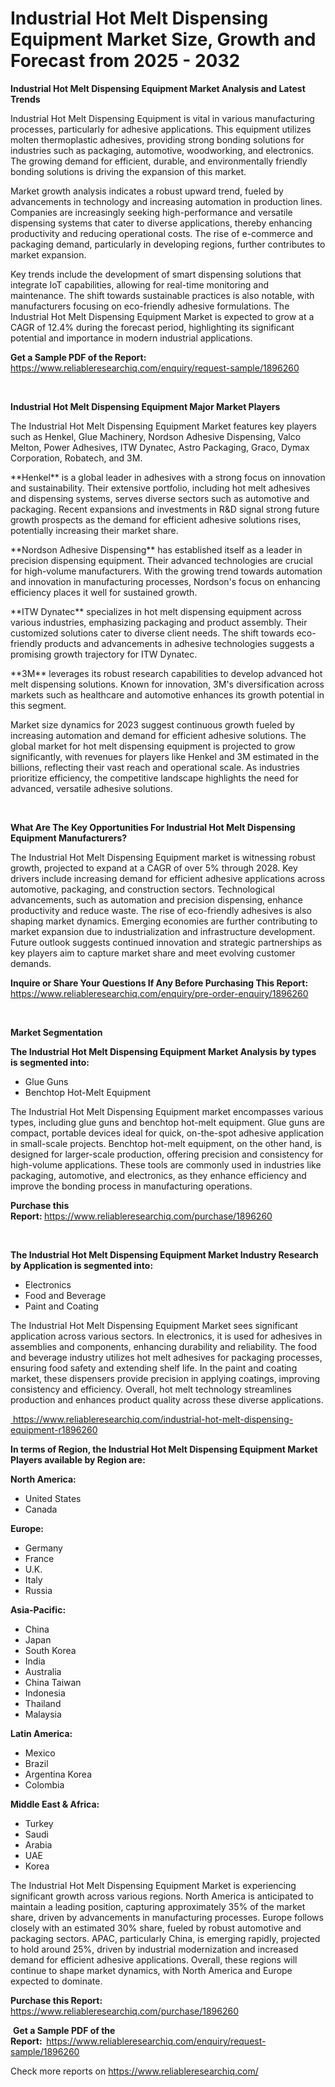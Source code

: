 <p><h1>Industrial Hot Melt Dispensing Equipment Market Size, Growth and Forecast from 2025 - 2032</h1></p><p><strong>Industrial Hot Melt Dispensing Equipment Market Analysis and Latest Trends</strong></p>
<p><p>Industrial Hot Melt Dispensing Equipment is vital in various manufacturing processes, particularly for adhesive applications. This equipment utilizes molten thermoplastic adhesives, providing strong bonding solutions for industries such as packaging, automotive, woodworking, and electronics. The growing demand for efficient, durable, and environmentally friendly bonding solutions is driving the expansion of this market.</p><p>Market growth analysis indicates a robust upward trend, fueled by advancements in technology and increasing automation in production lines. Companies are increasingly seeking high-performance and versatile dispensing systems that cater to diverse applications, thereby enhancing productivity and reducing operational costs. The rise of e-commerce and packaging demand, particularly in developing regions, further contributes to market expansion.</p><p>Key trends include the development of smart dispensing solutions that integrate IoT capabilities, allowing for real-time monitoring and maintenance. The shift towards sustainable practices is also notable, with manufacturers focusing on eco-friendly adhesive formulations. The Industrial Hot Melt Dispensing Equipment Market is expected to grow at a CAGR of 12.4% during the forecast period, highlighting its significant potential and importance in modern industrial applications.</p></p>
<p><strong>Get a Sample PDF of the Report:&nbsp;</strong> <a href="https://www.reliableresearchiq.com/enquiry/request-sample/1896260?utm_campaign=1121&utm_medium=2&utm_source=Github&utm_content=ia&utm_term=13012025&utm_id=industrial-hot-melt-dispensing-equipment">https://www.reliableresearchiq.com/enquiry/request-sample/1896260</a></p>
<p>&nbsp;</p>
<p><strong>Industrial Hot Melt Dispensing Equipment Major Market Players</strong></p>
<p><p>The Industrial Hot Melt Dispensing Equipment Market features key players such as Henkel, Glue Machinery, Nordson Adhesive Dispensing, Valco Melton, Power Adhesives, ITW Dynatec, Astro Packaging, Graco, Dymax Corporation, Robatech, and 3M. </p><p>**Henkel** is a global leader in adhesives with a strong focus on innovation and sustainability. Their extensive portfolio, including hot melt adhesives and dispensing systems, serves diverse sectors such as automotive and packaging. Recent expansions and investments in R&D signal strong future growth prospects as the demand for efficient adhesive solutions rises, potentially increasing their market share.</p><p>**Nordson Adhesive Dispensing** has established itself as a leader in precision dispensing equipment. Their advanced technologies are crucial for high-volume manufacturers. With the growing trend towards automation and innovation in manufacturing processes, Nordson's focus on enhancing efficiency places it well for sustained growth.</p><p>**ITW Dynatec** specializes in hot melt dispensing equipment across various industries, emphasizing packaging and product assembly. Their customized solutions cater to diverse client needs. The shift towards eco-friendly products and advancements in adhesive technologies suggests a promising growth trajectory for ITW Dynatec.</p><p>**3M** leverages its robust research capabilities to develop advanced hot melt dispensing solutions. Known for innovation, 3M's diversification across markets such as healthcare and automotive enhances its growth potential in this segment.</p><p>Market size dynamics for 2023 suggest continuous growth fueled by increasing automation and demand for efficient adhesive solutions. The global market for hot melt dispensing equipment is projected to grow significantly, with revenues for players like Henkel and 3M estimated in the billions, reflecting their vast reach and operational scale. As industries prioritize efficiency, the competitive landscape highlights the need for advanced, versatile adhesive solutions.</p></p>
<p>&nbsp;</p>
<p><strong>What Are The Key Opportunities For Industrial Hot Melt Dispensing Equipment Manufacturers?</strong></p>
<p><p>The Industrial Hot Melt Dispensing Equipment market is witnessing robust growth, projected to expand at a CAGR of over 5% through 2028. Key drivers include increasing demand for efficient adhesive applications across automotive, packaging, and construction sectors. Technological advancements, such as automation and precision dispensing, enhance productivity and reduce waste. The rise of eco-friendly adhesives is also shaping market dynamics. Emerging economies are further contributing to market expansion due to industrialization and infrastructure development. Future outlook suggests continued innovation and strategic partnerships as key players aim to capture market share and meet evolving customer demands.</p></p>
<p><strong>Inquire or Share Your Questions If Any Before Purchasing This Report:</strong> <a href="https://www.reliableresearchiq.com/enquiry/pre-order-enquiry/1896260?utm_campaign=1121&utm_medium=2&utm_source=Github&utm_content=ia&utm_term=13012025&utm_id=industrial-hot-melt-dispensing-equipment">https://www.reliableresearchiq.com/enquiry/pre-order-enquiry/1896260</a></p>
<p>&nbsp;</p>
<p><strong>Market Segmentation</strong></p>
<p><strong>The Industrial Hot Melt Dispensing Equipment Market Analysis by types is segmented into:</strong></p>
<p><ul><li>Glue Guns</li><li>Benchtop Hot-Melt Equipment</li></ul></p>
<p><p>The Industrial Hot Melt Dispensing Equipment market encompasses various types, including glue guns and benchtop hot-melt equipment. Glue guns are compact, portable devices ideal for quick, on-the-spot adhesive application in small-scale projects. Benchtop hot-melt equipment, on the other hand, is designed for larger-scale production, offering precision and consistency for high-volume applications. These tools are commonly used in industries like packaging, automotive, and electronics, as they enhance efficiency and improve the bonding process in manufacturing operations.</p></p>
<p><strong>Purchase this Report:&nbsp;</strong><a href="https://www.reliableresearchiq.com/purchase/1896260?utm_campaign=1121&utm_medium=2&utm_source=Github&utm_content=ia&utm_term=13012025&utm_id=industrial-hot-melt-dispensing-equipment">https://www.reliableresearchiq.com/purchase/1896260</a></p>
<p>&nbsp;</p>
<p><strong>The Industrial Hot Melt Dispensing Equipment Market Industry Research by Application is segmented into:</strong></p>
<p><ul><li>Electronics</li><li>Food and Beverage</li><li>Paint and Coating</li></ul></p>
<p><p>The Industrial Hot Melt Dispensing Equipment Market sees significant application across various sectors. In electronics, it is used for adhesives in assemblies and components, enhancing durability and reliability. The food and beverage industry utilizes hot melt adhesives for packaging processes, ensuring food safety and extending shelf life. In the paint and coating market, these dispensers provide precision in applying coatings, improving consistency and efficiency. Overall, hot melt technology streamlines production and enhances product quality across these diverse applications.</p></p>
<p><a href="https://www.reliableresearchiq.com/industrial-hot-melt-dispensing-equipment-r1896260?utm_campaign=1121&utm_medium=2&utm_source=Github&utm_content=ia&utm_term=13012025&utm_id=industrial-hot-melt-dispensing-equipment">&nbsp;https://www.reliableresearchiq.com/industrial-hot-melt-dispensing-equipment-r1896260</a></p>
<p><strong>In terms of Region, the Industrial Hot Melt Dispensing Equipment Market Players available by Region are:</strong></p>
<p>
    <p> <strong> North America: </strong>
        <ul>
            <li>United States</li>
            <li>Canada</li>
        </ul>
        </p> 
    <p> <strong> Europe: </strong>
        <ul>
            <li>Germany</li>
            <li>France</li>
            <li>U.K.</li>
            <li>Italy</li>
            <li>Russia</li>
        </ul>
        </p> 
    <p> <strong> Asia-Pacific: </strong>
        <ul>
            <li>China</li>
            <li>Japan</li>
            <li>South Korea</li>
            <li>India</li>
            <li>Australia</li>
            <li>China Taiwan</li>
            <li>Indonesia</li>
            <li>Thailand</li>
            <li>Malaysia</li>
        </ul>
        </p> 
    <p> <strong> Latin America: </strong>
        <ul>
            <li>Mexico</li>
            <li>Brazil</li>
            <li>Argentina Korea</li>
            <li>Colombia</li>
        </ul>
        </p> 
    <p> <strong> Middle East & Africa: </strong>
        <ul>
            <li>Turkey</li>
            <li>Saudi</li>
            <li>Arabia</li>
            <li>UAE</li>
            <li>Korea</li>
        </ul>
    </p>
    </p>
<p><p>The Industrial Hot Melt Dispensing Equipment Market is experiencing significant growth across various regions. North America is anticipated to maintain a leading position, capturing approximately 35% of the market share, driven by advancements in manufacturing processes. Europe follows closely with an estimated 30% share, fueled by robust automotive and packaging sectors. APAC, particularly China, is emerging rapidly, projected to hold around 25%, driven by industrial modernization and increased demand for efficient adhesive applications. Overall, these regions will continue to shape market dynamics, with North America and Europe expected to dominate.</p></p>
<p><strong>Purchase this Report: </strong><a href="https://www.reliableresearchiq.com/purchase/1896260?utm_campaign=1121&utm_medium=2&utm_source=Github&utm_content=ia&utm_term=13012025&utm_id=industrial-hot-melt-dispensing-equipment">https://www.reliableresearchiq.com/purchase/1896260</a></p>
<p>&nbsp;<strong>Get a Sample PDF of the Report:&nbsp;&nbsp;</strong><a href="https://www.reliableresearchiq.com/enquiry/request-sample/1896260?utm_campaign=1121&utm_medium=2&utm_source=Github&utm_content=ia&utm_term=13012025&utm_id=industrial-hot-melt-dispensing-equipment">https://www.reliableresearchiq.com/enquiry/request-sample/1896260</a></p>
<p><strong></strong></p>
<p>Check more reports on <a href="https://www.reliableresearchiq.com/?utm_campaign=1121&utm_medium=2&utm_source=Github&utm_content=ia&utm_term=13012025&utm_id=industrial-hot-melt-dispensing-equipment">https://www.reliableresearchiq.com/</a></p>